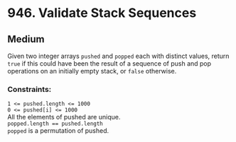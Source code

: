 # 946. Validate Stack Sequences

## Medium

Given two integer arrays `pushed` and `popped` each with distinct values, return `true` if this could have been the
result of a sequence of push and pop operations on an initially empty stack, or `false` otherwise.

### Constraints:

`1 <= pushed.length <= 1000`  
`0 <= pushed[i] <= 1000`  
All the elements of pushed are unique.  
`popped.length == pushed.length`  
`popped` is a permutation of pushed.